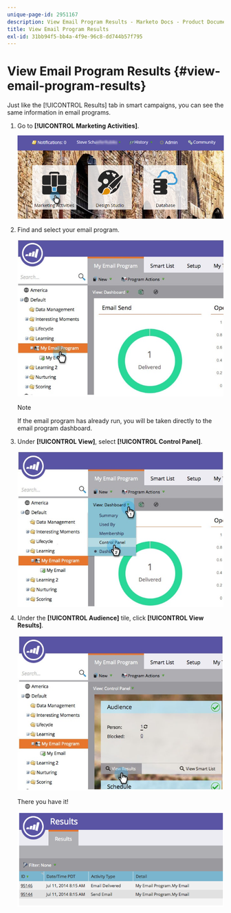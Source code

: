 ```yaml
---
unique-page-id: 2951167
description: View Email Program Results - Marketo Docs - Product Documentation
title: View Email Program Results
exl-id: 31bb94f5-bb4a-4f9e-96c8-dd744b57f795
---
```

# View Email Program Results {#view-email-program-results}

Just like the [!UICONTROL Results] tab in smart campaigns, you can see the same information in email programs.

1. Go to **[!UICONTROL Marketing Activities]**.

   ![](assets/login-marketing-activities-2.png)

1. Find and select your email program.

   ![](assets/selectemailprogram3.jpg)

   >[!NOTE]
   >
   >If the email program has already run, you will be taken directly to the email program dashboard.

1. Under **[!UICONTROL View]**, select **[!UICONTROL Control Panel]**.

   ![](assets/controlpanelview.jpg)

1. Under the **[!UICONTROL Audience]** tile, click **[!UICONTROL View Results]**.

   ![](assets/audiencetile.jpg)

   There you have it!

   ![](assets/image2014-9-22-11-3a15-3a49.png)

